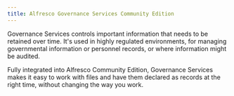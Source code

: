 ```yaml
---
title: Alfresco Governance Services Community Edition
---
```


Governance Services controls important information that needs to be retained over time. It's used in highly regulated 
environments, for managing governmental information or personnel records, or where information might be audited.

Fully integrated into Alfresco Community Edition, Governance Services makes it easy to work with files and have them 
declared as records at the right time, without changing the way you work.
